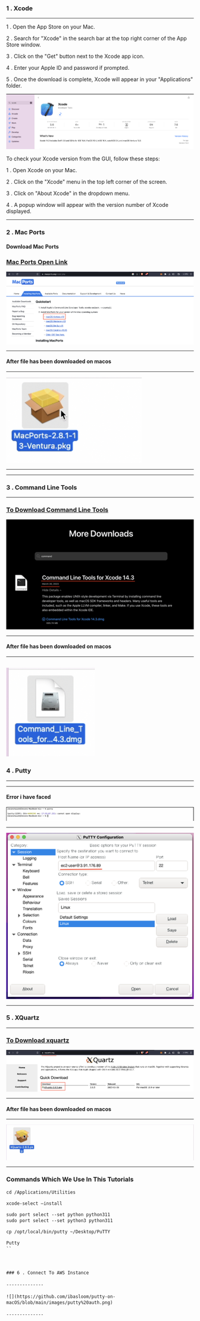 ### 1 . Xcode
--------------

1 . Open the App Store on your Mac.

2 . Search for "Xcode" in the search bar at the top right corner of the App Store window.

3 . Click on the "Get" button next to the Xcode app icon.

4 . Enter your Apple ID and password if prompted.

5 . Once the download is complete, Xcode will appear in your "Applications" folder.


![](https://github.com/ibasloom/putty-on-macOS/blob/main/images/xcode.png)


To check your Xcode version from the GUI, follow these steps:

1 . Open Xcode on your Mac.

2 . Click on the "Xcode" menu in the top left corner of the screen.

3 . Click on "About Xcode" in the dropdown menu.

4 . A popup window will appear with the version number of Xcode displayed.


--------------

### 2 . Mac Ports

#### Download Mac Ports

### [Mac Ports Open Link ](https://www.macports.org/install.php)

![](https://github.com/ibasloom/putty-on-macOS/blob/main/images/macports.png)

-----------

#### After file has been downloaded on macos

-----------

![](https://github.com/ibasloom/putty-on-macOS/blob/main/images/macportfile.png)

--------------

--------------

### 3 . Command Line Tools

--------------


### [To Download Command Line Tools](https://developer.apple.com/download/all/)

![](https://github.com/ibasloom/putty-on-macOS/blob/main/images/command%20line%20tools.png)


-----------

#### After file has been downloaded on macos

-----------

![](https://github.com/ibasloom/putty-on-macOS/blob/main/images/commandline%20file.png)
--------------

### 4 . Putty

--------------

-----------

#### Error i have faced 

![](https://github.com/ibasloom/putty-on-macOS/blob/main/images/Error.png)

-----------

![](https://github.com/ibasloom/putty-on-macOS/blob/main/images/putty%20username.png)


--------------

### 5 . XQuartz

--------------

### [To Download xquartz ](https://www.xquartz.org/)

![](https://github.com/ibasloom/putty-on-macOS/blob/main/images/xquartz.png)

-----------

#### After file has been downloaded on macos

-----------


![](https://github.com/ibasloom/putty-on-macOS/blob/main/images/xquartz%20file.png)

--------------


### Commands Which We Use In This Tutorials

```
cd /Applications/Utilities
```

```
xcode-select –install
```



```
sudo port select --set python python311
sudo port select --set python3 python311
```

```
cp /opt/local/bin/putty ~/Desktop/PuTTY
```

```
Putty
``



### 6 . Connect To AWS Instance

--------------

![](https://github.com/ibasloom/putty-on-macOS/blob/main/images/putty%20auth.png)

--------------

